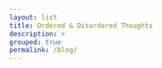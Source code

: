 ```yaml
---
layout: list
title: Ordered & Disordered Thoughts
description: >
grouped: true
permalink: /blog/
---
```


